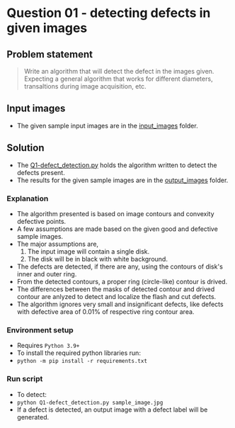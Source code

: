 # Question 01 - detecting defects in given images

## Problem statement
> Write an algorithm that will detect the defect in the images given.
> Expecting a general algorithm that works for different diameters, transaltions during image acquisition, etc.

## Input images
* The given sample input images are in the [input_images](https://github.com/kdineshchitra/submission_dhvani_hackathon_computer_vision/tree/master/01_question/input_images) folder.
  
## Solution
* The [Q1-defect_detection.py](https://github.com/kdineshchitra/submission_dhvani_hackathon_computer_vision/blob/master/01_question/Q1-defect_detection.py) holds the algorithm written to detect the defects present.
* The results for the given sample images are in the [output_images](https://github.com/kdineshchitra/submission_dhvani_hackathon_computer_vision/tree/master/01_question/output_images) folder.

### Explanation
* The algorithm presented is based on image contours and convexity defective points.
* A few assumptions are made based on the given good and defective sample images.
* The major assumptions are,
  1. The input image will contain a single disk.
  2. The disk will be in black with white background.
* The defects are detected, if there are any, using the contours of disk's inner and outer ring.
* From the detected contours, a proper ring (circle-like) contour is drived.
* The differences between the masks of detected contour and drived contour are anlyzed to detect and localize the flash and cut defects.
* The algorithm ignores very small and insignificant defects, like defects with defective area of 0.01% of respective ring contour area.

### Environment setup
* Requires `Python 3.9+`
* To install the required python libraries run:
* `python -m pip install -r requirements.txt`

### Run script
* To detect:
* `python Q1-defect_detection.py sample_image.jpg`
* If a defect is detected, an output image with a defect label will be generated.
